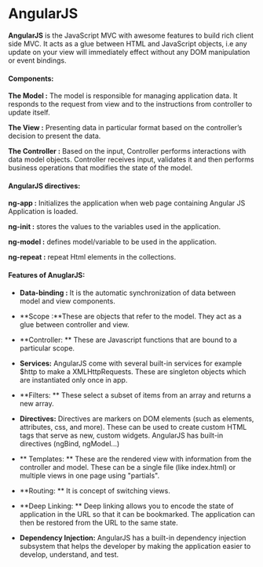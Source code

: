 # AngularJS

**AngularJS** is the JavaScript MVC with awesome features to build rich client side MVC. It acts as a glue between HTML and JavaScript objects, i.e any update on your view will immediately effect without any DOM manipulation or event bindings.

#### Components:

**The Model :**
The model is responsible for managing application data. It responds to the request from view and to the instructions from controller to update itself.

**The View :**
Presenting data in particular format based on the controller’s decision to present the data.

**The Controller :**
Based on the input, Controller performs interactions with data model objects. Controller receives input, validates it and then performs business operations that modifies the state of the model.

#### AngularJS directives:

**ng-app :** Initializes the application when web page containing Angular JS Application is loaded.

**ng-init :** stores the values to the variables used in the application.

**ng-model :** defines model/variable to be used in the application.

**ng-repeat :** repeat Html elements in the collections.

#### Features of AnuglarJS:

- **Data-binding :** It is the automatic synchronization of data between model and view components.
- **Scope :**These are objects that refer to the model. They act as a glue between controller and view.
- **Controller: ** These are Javascript functions that are bound to a particular scope.
- **Services:** AngularJS come with several built-in services for example $http to make a XMLHttpRequests. These are singleton objects which are instantiated only once in app.

- **Filters: ** These select a subset of items from an array and returns a new array.
- **Directives:** Directives are markers on DOM elements (such as elements, attributes, css, and more). These can be used to create custom HTML tags that serve as new, custom widgets. AngularJS has built-in directives (ngBind, ngModel...)
- ** Templates: ** These are the rendered view with information from the controller and model. These can be a single file (like index.html) or multiple views in one page using "partials".
- **Routing: ** It is concept of switching views.
- **Deep Linking: ** Deep linking allows you to encode the state of application in the URL so that it can be bookmarked. The application can then be restored from the URL to the same state.
- **Dependency Injection:** AngularJS has a built-in dependency injection subsystem that helps the developer by making the application easier to develop, understand, and test.

